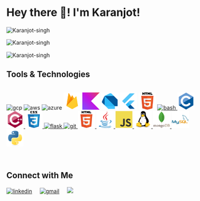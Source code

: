 # Hey there 👋! I'm Karanjot!

<!-- <h2> About Me </h2>

<p> <samp>
        Inset text here
    </samp>
</p><br> -->
<p>
    <img align="center"
        src="https://github-readme-stats.vercel.app/api?username=Karanjot-singh&count_private=true&show_icons=true&locale=en&theme=dracula"
        alt="Karanjot-singh" />
</p>
<p>
    <img align="center"
        src="https://github-readme-stats.vercel.app/api/top-langs?username=Karanjot-singh&count_private=true&show_icons=true&locale=en&layout=compact&theme=dracula"
        alt="Karanjot-singh" />
</p>
<p>
    <img align="center" src="https://github-readme-streak-stats.herokuapp.com/?user=Karanjot-singh&count_private=true&theme=onedark"
        alt="Karanjot-singh" />
</p>

<h2>Tools & Technologies </h2>
<p>
    <br>
    <img height="45" src="https://www.vectorlogo.zone/logos/google_cloud/google_cloud-icon.svg" alt="gcp" height="45" />
    <img height="45" src="https://www.vectorlogo.zone/logos/amazon_aws/amazon_aws-icon.svg" alt="aws" height="45" />
    <img height="45" src="https://www.vectorlogo.zone/logos/microsoft_azure/microsoft_azure-icon.svg" alt="azure" height="45" />
    <img height="45"
        src="https://raw.githubusercontent.com/github/explore/80688e429a7d4ef2fca1e82350fe8e3517d3494d/topics/firebase/firebase.png">
       <img height="45"
        src="https://raw.githubusercontent.com/github/explore/80688e429a7d4ef2fca1e82350fe8e3517d3494d/topics/kotlin/kotlin.png">
    <img height="45"
        src="https://raw.githubusercontent.com/github/explore/80688e429a7d4ef2fca1e82350fe8e3517d3494d/topics/dart/dart.png">
    <img height="45"
        src="https://raw.githubusercontent.com/github/explore/80688e429a7d4ef2fca1e82350fe8e3517d3494d/topics/flutter/flutter.png">
    <img height="45"
        src="https://raw.githubusercontent.com/github/explore/80688e429a7d4ef2fca1e82350fe8e3517d3494d/topics/html/html.png">
    <a href="https://www.gnu.org/software/bash/" target="_blank"> <img
            src="https://www.vectorlogo.zone/logos/gnu_bash/gnu_bash-icon.svg" alt="bash" height="45" /> </a></a> <a
        href="https://www.cprogramming.com/" target="_blank"> <img
            src="https://raw.githubusercontent.com/devicons/devicon/master/icons/c/c-original.svg" alt="c"
            height="45" /> </a> <a href="https://www.w3schools.com/cpp/" target="_blank"> <img
            src="https://raw.githubusercontent.com/devicons/devicon/master/icons/cplusplus/cplusplus-original.svg"
            alt="cplusplus" height="45" /> </a> <a href="https://www.w3schools.com/css/" target="_blank"> <img
            src="https://raw.githubusercontent.com/devicons/devicon/master/icons/css3/css3-original-wordmark.svg"
            alt="css3" height="45" /> </a> <a href="https://flask.palletsprojects.com/" target="_blank"> <img
            src="https://www.vectorlogo.zone/logos/pocoo_flask/pocoo_flask-icon.svg" alt="flask" height="45" /> </a>
    </a> <a href="https://git-scm.com/" target="_blank"> <img
            src="https://www.vectorlogo.zone/logos/git-scm/git-scm-icon.svg" alt="git" height="45" /> </a> <a
        href="https://www.w3.org/html/" target="_blank"> <img
            src="https://raw.githubusercontent.com/devicons/devicon/master/icons/html5/html5-original-wordmark.svg"
            alt="html5" height="45" /> </a> <a href="https://www.java.com" target="_blank"> <img
            src="https://raw.githubusercontent.com/devicons/devicon/master/icons/java/java-original.svg" alt="java"
            height="45" /> </a> <a href="https://developer.mozilla.org/en-US/docs/Web/JavaScript" target="_blank"> <img
            src="https://raw.githubusercontent.com/devicons/devicon/master/icons/javascript/javascript-original.svg"
            alt="javascript" height="45" /> </a> <a href="https://www.linux.org/" target="_blank"> <img
            src="https://raw.githubusercontent.com/devicons/devicon/master/icons/linux/linux-original.svg" alt="linux"
            height="45" /> </a> <a href="https://www.mongodb.com/" target="_blank"> <img
            src="https://raw.githubusercontent.com/devicons/devicon/master/icons/mongodb/mongodb-original-wordmark.svg"
            alt="mongodb" height="45" /> </a> <a href="https://www.mysql.com/" target="_blank"> <img
            src="https://raw.githubusercontent.com/devicons/devicon/master/icons/mysql/mysql-original-wordmark.svg"
            alt="mysql" height="45" /> </a> <a href="https://www.python.org" target="_blank"> <img
            src="https://raw.githubusercontent.com/devicons/devicon/master/icons/python/python-original.svg"
            alt="python" height="45" /> </a>
</p><br>
<h2>Connect with Me</h2>
<p>
    <a href="https://www.linkedin.com/in/karanjot-singh-/"><img
            src="https://img.icons8.com/fluency/48/000000/linkedin.png" alt='linkedin'
            height='40' /></a>&nbsp;&nbsp;&nbsp;&nbsp;
    <a href="mailto:karanjot19050@iiitd.ac.in"><img
            src="https://img.icons8.com/color/48/000000/gmail-new.png" alt='gmail'
            height='40'></a>&nbsp;&nbsp;&nbsp;&nbsp;
    <img src="https://github.com/Karanjot-singh/Karanjot-singh/blob/master/resources/Wave.svg" />
